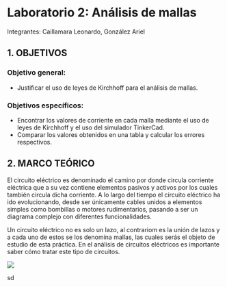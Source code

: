 # Laboratorio 2: Análisis de mallas
Integrantes: Caillamara Leonardo, González Ariel
## 1. OBJETIVOS

### Objetivo general:
* Justificar el uso de leyes de Kirchhoff para el análisis de mallas.

### Objetivos específicos:
* Encontrar los valores de corriente en cada malla mediante el uso de leyes de Kirchhoff y el uso del simulador TinkerCad.
* Comparar los valores obtenidos en una tabla y calcular los errores respectivos.

## 2. MARCO TEÓRICO

El circuito eléctrico es denominado el camino por donde circula corriente eléctrica que a su vez contiene elementos pasivos y activos por los cuales también circula dicha corriente. A lo largo del tiempo el circuito eléctrico ha ido evolucionando, desde ser únicamente cables unidos a elementos simples como bombillas o motores rudimentarios, pasando a ser un diagrama complejo con diferentes funcionalidades.

Un circuito eléctrico no es solo un lazo, al contrariom es la unión de lazos y a cada uno de estos se los denomina mallas, las cuales serás el objeto de estudio de esta práctica. En el análisis de circuitos eléctricos es importante saber cómo tratar este tipo de circuitos.

![](https://github.com/KevinCaillamara/Laboratorio_2/blob/master/Imágenes/diagrama_circuito.png)

sd
